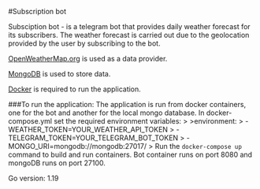 #Subscription bot

Subsciption bot - is a telegram bot that provides daily weather forecast for its subscribers.
The weather forecast is carried out due to the geolocation provided by the user by subscribing to the bot.

[OpenWeatherMap.org](https://openweathermap.org/api) is used as a data provider.

[MongoDB](https://www.mongodb.com/) is used to store data.

[Docker](https://www.docker.com/) is required to run the application.

###To run the application:
The application is run from docker containers, one for the bot and another for the local mongo database.
In docker-compose.yml set the required environment variables:
    >
    >environment:
    >  - WEATHER_TOKEN=YOUR_WEATHER_API_TOKEN
    >  - TELEGRAM_TOKEN=YOUR_TELEGRAM_BOT_TOKEN
    >  - MONGO_URI=mongodb://mongodb:27017/
    >
Run the `docker-compose up` command to build and run containers. Bot container runs on port 8080 and mongoDB runs on port 27100.

Go version: 1.19

